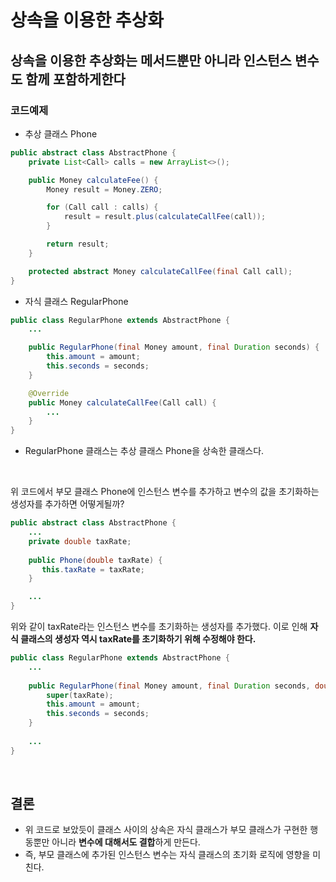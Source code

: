 # 상속을 이용한 추상화

## 상속을 이용한 추상화는 메서드뿐만 아니라 인스턴스 변수도 함께 포함하게한다

### 코드예제

- 추상 클래스 Phone

~~~java
public abstract class AbstractPhone {
    private List<Call> calls = new ArrayList<>();

    public Money calculateFee() {
        Money result = Money.ZERO;

        for (Call call : calls) {
            result = result.plus(calculateCallFee(call));
        }

        return result;
    }

    protected abstract Money calculateCallFee(final Call call);
}
~~~

- 자식 클래스 RegularPhone

~~~java
public class RegularPhone extends AbstractPhone {
    ...

    public RegularPhone(final Money amount, final Duration seconds) {
        this.amount = amount;
        this.seconds = seconds;
    }

    @Override
    public Money calculateCallFee(Call call) {
        ...
    }
}
~~~

- RegularPhone 클래스는 추상 클래스 Phone을 상속한 클래스다.

</br >

위 코드에서 부모 클래스 Phone에 인스턴스 변수를 추가하고 변수의 값을 초기화하는 생성자를 추가하면 어떻게될까?

~~~java
public abstract class AbstractPhone {
    ...
    private double taxRate;
  
    public Phone(double taxRate) {
       this.taxRate = taxRate;
    }

    ...
}
~~~

위와 같이 taxRate라는 인스턴스 변수를 초기화하는 생성자를 추가했다. 이로 인해 **자식 클래스의 생성자 역시 taxRate를 초기화하기 위해 수정해야 한다.**

~~~java
public class RegularPhone extends AbstractPhone {
    ...
      
    public RegularPhone(final Money amount, final Duration seconds, double taxRate) {
        super(taxRate);
        this.amount = amount;
        this.seconds = seconds;
    }
    
    ...
}
~~~

</br >

## 결론

- 위 코드로 보았듯이 클래스 사이의 상속은 자식 클래스가 부모 클래스가 구현한 행동뿐만 아니라 **변수에 대해서도 결합**하게 만든다.
- 즉, 부모 클래스에 추가된 인스턴스 변수는 자식 클래스의 초기화 로직에 영향을 미친다.

